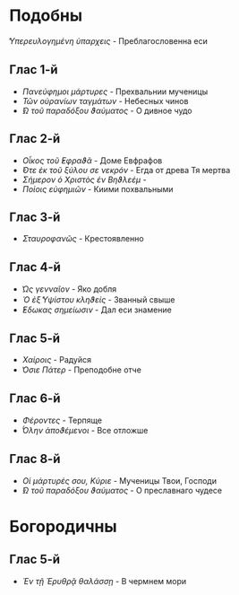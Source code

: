 
# Подобны

*̔Υπερευλογημένη ὑπαρχεις* - Преблагословенна еси

## Глас 1-й

- *Πανεύφημοι μάρτυρες* - Прехвальнии мученицы
- *Τῶν οὐρανίων ταγμάτων* - Небесных чинов
- *̓́Ω τοῦ παραδόξου ϑαύματος* - О дивное чудо

## Глас 2-й

- *Οἶκος τοῦ ̓Εφραϑᾶ* - Доме Евфрафов
- *̓́Οτε ἐκ τοῦ ξύλου σε νεκρόν* - Егда от древа Тя мертва
- *Σήμερον ὁ Χριστὸς ἐν Βηϑλεέμ* -
- *Ποίοις εὐφημιῶν* - Киими похвальными

## Глас 3-й

- *Σταυροφανῶς* - Крестоявленно

## Глас 4-й

- *̔Ως γενναῖον* - Яко добля
- *Ὁ ἐξ ̔Υψίστου κληϑείς* - Званный свыше
- *̓́Εδωκας σημείωσιν* - Дал еси знамение

## Глас 5-й

- *Χαίροις* - Радуйся
- *̔Οσιε  Πάτερ* - Преподобне отче

## Глас 6-й

- *Φέροντες* - Терпяще
- *̔́Ολην ἀποϑέμενοι* - Все отложше

## Глас 8-й

- *Οἱ μάρτυρές σου, Κύριε* - Мученицы Твои, Господи
- *̓́Ω τοῦ παραδόξου ϑαύματος* - О преславнаго чудесе

# Богородичны

## Глас 5-й

- *Ἐν τῇ Ἐρυθρᾷ θαλάσσῃ* - В чермнем мори